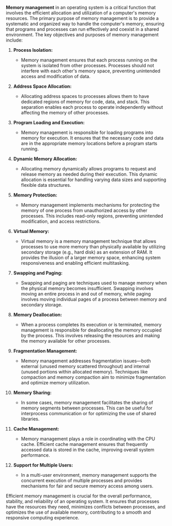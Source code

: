 **Memory management** in an operating system is a critical function that involves the efficient allocation and utilization of a computer's memory resources. The primary purpose of memory management is to provide a systematic and organized way to handle the computer's memory, ensuring that programs and processes can run effectively and coexist in a shared environment. The key objectives and purposes of memory management include:

1. **Process Isolation:**
   - Memory management ensures that each process running on the system is isolated from other processes. Processes should not interfere with each other's memory space, preventing unintended access and modification of data.

2. **Address Space Allocation:**
   - Allocating address spaces to processes allows them to have dedicated regions of memory for code, data, and stack. This separation enables each process to operate independently without affecting the memory of other processes.

3. **Program Loading and Execution:**
   - Memory management is responsible for loading programs into memory for execution. It ensures that the necessary code and data are in the appropriate memory locations before a program starts running.

4. **Dynamic Memory Allocation:**
   - Allocating memory dynamically allows programs to request and release memory as needed during their execution. This dynamic allocation is essential for handling varying data sizes and supporting flexible data structures.

5. **Memory Protection:**
   - Memory management implements mechanisms for protecting the memory of one process from unauthorized access by other processes. This includes read-only regions, preventing unintended modification, and access restrictions.

6. **Virtual Memory:**
   - Virtual memory is a memory management technique that allows processes to use more memory than physically available by utilizing secondary storage (e.g., hard disk) as an extension of RAM. It provides the illusion of a larger memory space, enhancing system responsiveness and enabling efficient multitasking.

7. **Swapping and Paging:**
   - Swapping and paging are techniques used to manage memory when the physical memory becomes insufficient. Swapping involves moving an entire process in and out of memory, while paging involves moving individual pages of a process between memory and secondary storage.

8. **Memory Deallocation:**
   - When a process completes its execution or is terminated, memory management is responsible for deallocating the memory occupied by the process. This involves releasing the resources and making the memory available for other processes.

9. **Fragmentation Management:**
   - Memory management addresses fragmentation issues—both external (unused memory scattered throughout) and internal (unused portions within allocated memory). Techniques like compaction and memory compaction aim to minimize fragmentation and optimize memory utilization.

10. **Memory Sharing:**
    - In some cases, memory management facilitates the sharing of memory segments between processes. This can be useful for interprocess communication or for optimizing the use of shared libraries.

11. **Cache Management:**
    - Memory management plays a role in coordinating with the CPU cache. Efficient cache management ensures that frequently accessed data is stored in the cache, improving overall system performance.

12. **Support for Multiple Users:**
    - In a multi-user environment, memory management supports the concurrent execution of multiple processes and provides mechanisms for fair and secure memory access among users.

Efficient memory management is crucial for the overall performance, stability, and reliability of an operating system. It ensures that processes have the resources they need, minimizes conflicts between processes, and optimizes the use of available memory, contributing to a smooth and responsive computing experience.
